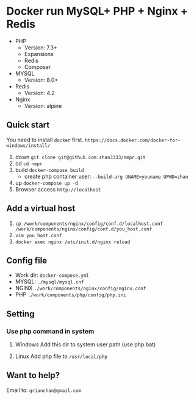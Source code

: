 # Docker run MySQL+ PHP + Nginx + Redis

- PHP
  - Version: 7.3+
  - Expansions
  - Redis
  - Composer
- MYSQL
  - Version: 8.0+
- Redis
  - Version: 4.2
- Nginx
  - Version: alpine

## Quick start

You need to install `docker` first. `https://docs.docker.com/docker-for-windows/install/`

1. down `git clone git@github.com:zhan3333/nmpr.git`
2. cd `cd nmpr`
3. build `docker-compose build`
    - create php container user: `--build-arg UNAME=youname UPWD=zhan`
4. up `docker-compose up -d`
5. Browser access `http://localhost`

## Add a virtual host

1. `cp /work/components/nginx/config/conf.d/localhost.conf /work/components/nginx/config/conf.d/you_host.conf`
2. `vim you_host.conf`
3. `docker exec nginx /etc/init.d/nginx reload`

## Config file

- Work dir: `docker-compose.yml`
- MYSQL: `./mysql/mysql.cnf`
- NGINX `./work/components/nginx/config/nginx.conf`
- PHP `./work/components/php/config/php.ini`

## Setting

### Use php command in system

1. Windows
Add this dir to system user path (use php.bat)

2. Linux
Add php file to `/usr/local/php`

## Want to help?

Email to: `grianchan@gmail.com`
